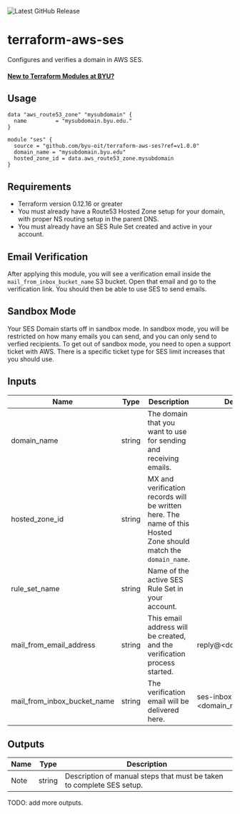 ![Latest GitHub Release](https://img.shields.io/github/v/release/byu-oit/terraform-aws-ses?sort=semver)

# terraform-aws-ses
Configures and verifies a domain in AWS SES.

#### [New to Terraform Modules at BYU?](https://github.com/byu-oit/terraform-documentation)

## Usage
```hcl
data "aws_route53_zone" "mysubdomain" {
  name         = "mysubdomain.byu.edu."
}

module "ses" {
  source = "github.com/byu-oit/terraform-aws-ses?ref=v1.0.0"
  domain_name = "mysubdomain.byu.edu"
  hosted_zone_id = data.aws_route53_zone.mysubdomain
}
```

## Requirements
* Terraform version 0.12.16 or greater
* You must already have a Route53 Hosted Zone setup for your domain, with proper NS routing setup in the parent DNS.
* You must already have an SES Rule Set created and active in your account.

## Email Verification
After applying this module, you will see a verification email inside the `mail_from_inbox_bucket_name` S3 bucket. Open that email and go to the verification link. You should then be able to use SES to send emails.

## Sandbox Mode
Your SES Domain starts off in sandbox mode. In sandbox mode, you will be restricted on how many emails you can send, and you can only send to verfied recipients. To get out of sandbox mode, you need to open a support ticket with AWS. There is a specific ticket type for SES limit increases that you should use.

## Inputs
| Name | Type  | Description | Default |
| --- | --- | --- | --- |
| domain_name | string | The domain that you want to use for sending and receiving emails. | |
| hosted_zone_id | string | MX and verification records will be written here. The name of this Hosted Zone should match the `domain_name`. | |
| rule_set_name | string | Name of the active SES Rule Set in your account. | |
| mail_from_email_address | string | This email address will be created, and the verification process started. | reply@<domain_name> |
| mail_from_inbox_bucket_name | string | The verification email will be delivered here. | ses-inbox-<domain_name> |

## Outputs
| Name | Type | Description |
| ---  | ---  | --- |
| Note | string | Description of manual steps that must be taken to complete SES setup. |

TODO: add more outputs.
